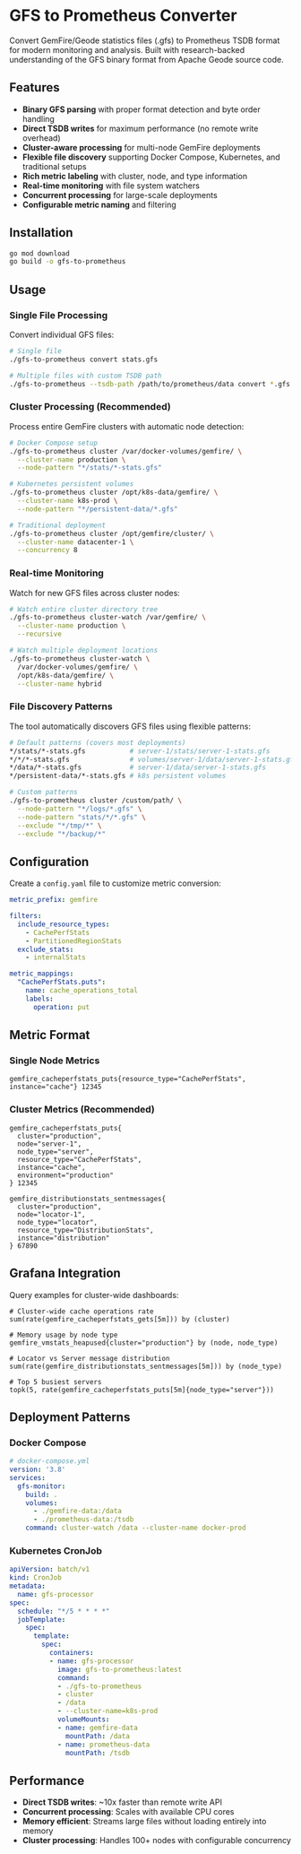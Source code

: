 # GFS to Prometheus Converter

Convert GemFire/Geode statistics files (.gfs) to Prometheus TSDB format for modern monitoring and analysis. Built with research-backed understanding of the GFS binary format from Apache Geode source code.

## Features

- **Binary GFS parsing** with proper format detection and byte order handling
- **Direct TSDB writes** for maximum performance (no remote write overhead)
- **Cluster-aware processing** for multi-node GemFire deployments
- **Flexible file discovery** supporting Docker Compose, Kubernetes, and traditional setups
- **Rich metric labeling** with cluster, node, and type information
- **Real-time monitoring** with file system watchers
- **Concurrent processing** for large-scale deployments
- **Configurable metric naming** and filtering

## Installation

```bash
go mod download
go build -o gfs-to-prometheus
```

## Usage

### Single File Processing

Convert individual GFS files:

```bash
# Single file
./gfs-to-prometheus convert stats.gfs

# Multiple files with custom TSDB path
./gfs-to-prometheus --tsdb-path /path/to/prometheus/data convert *.gfs
```

### Cluster Processing (Recommended)

Process entire GemFire clusters with automatic node detection:

```bash
# Docker Compose setup
./gfs-to-prometheus cluster /var/docker-volumes/gemfire/ \
  --cluster-name production \
  --node-pattern "*/stats/*-stats.gfs"

# Kubernetes persistent volumes
./gfs-to-prometheus cluster /opt/k8s-data/gemfire/ \
  --cluster-name k8s-prod \
  --node-pattern "*/persistent-data/*.gfs"

# Traditional deployment
./gfs-to-prometheus cluster /opt/gemfire/cluster/ \
  --cluster-name datacenter-1 \
  --concurrency 8
```

### Real-time Monitoring

Watch for new GFS files across cluster nodes:

```bash
# Watch entire cluster directory tree
./gfs-to-prometheus cluster-watch /var/gemfire/ \
  --cluster-name production \
  --recursive

# Watch multiple deployment locations
./gfs-to-prometheus cluster-watch \
  /var/docker-volumes/gemfire/ \
  /opt/k8s-data/gemfire/ \
  --cluster-name hybrid
```

### File Discovery Patterns

The tool automatically discovers GFS files using flexible patterns:

```bash
# Default patterns (covers most deployments)
*/stats/*-stats.gfs           # server-1/stats/server-1-stats.gfs
*/*/*-stats.gfs               # volumes/server-1/data/server-1-stats.gfs
*/data/*-stats.gfs            # server-1/data/server-1-stats.gfs
*/persistent-data/*-stats.gfs # k8s persistent volumes

# Custom patterns
./gfs-to-prometheus cluster /custom/path/ \
  --node-pattern "*/logs/*.gfs" \
  --node-pattern "stats/*/*.gfs" \
  --exclude "*/tmp/*" \
  --exclude "*/backup/*"
```

## Configuration

Create a `config.yaml` file to customize metric conversion:

```yaml
metric_prefix: gemfire

filters:
  include_resource_types:
    - CachePerfStats
    - PartitionedRegionStats
  exclude_stats:
    - internalStats

metric_mappings:
  "CachePerfStats.puts":
    name: cache_operations_total
    labels:
      operation: put
```

## Metric Format

### Single Node Metrics
```
gemfire_cacheperfstats_puts{resource_type="CachePerfStats", instance="cache"} 12345
```

### Cluster Metrics (Recommended)
```
gemfire_cacheperfstats_puts{
  cluster="production",
  node="server-1", 
  node_type="server",
  resource_type="CachePerfStats",
  instance="cache",
  environment="production"
} 12345

gemfire_distributionstats_sentmessages{
  cluster="production",
  node="locator-1",
  node_type="locator", 
  resource_type="DistributionStats",
  instance="distribution"
} 67890
```

## Grafana Integration

Query examples for cluster-wide dashboards:

```promql
# Cluster-wide cache operations rate
sum(rate(gemfire_cacheperfstats_gets[5m])) by (cluster)

# Memory usage by node type
gemfire_vmstats_heapused{cluster="production"} by (node, node_type)

# Locator vs Server message distribution
sum(rate(gemfire_distributionstats_sentmessages[5m])) by (node_type)

# Top 5 busiest servers
topk(5, rate(gemfire_cacheperfstats_puts[5m]{node_type="server"}))
```

## Deployment Patterns

### Docker Compose
```yaml
# docker-compose.yml
version: '3.8'
services:
  gfs-monitor:
    build: .
    volumes:
      - ./gemfire-data:/data
      - ./prometheus-data:/tsdb
    command: cluster-watch /data --cluster-name docker-prod
```

### Kubernetes CronJob
```yaml
apiVersion: batch/v1
kind: CronJob
metadata:
  name: gfs-processor
spec:
  schedule: "*/5 * * * *"
  jobTemplate:
    spec:
      template:
        spec:
          containers:
          - name: gfs-processor
            image: gfs-to-prometheus:latest
            command: 
            - ./gfs-to-prometheus
            - cluster
            - /data
            - --cluster-name=k8s-prod
            volumeMounts:
            - name: gemfire-data
              mountPath: /data
            - name: prometheus-data  
              mountPath: /tsdb
```

## Performance

- **Direct TSDB writes**: ~10x faster than remote write API
- **Concurrent processing**: Scales with available CPU cores
- **Memory efficient**: Streams large files without loading entirely into memory
- **Cluster processing**: Handles 100+ nodes with configurable concurrency